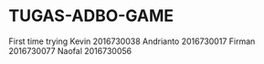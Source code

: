 # TUGAS-ADBO-GAME
First time trying
Kevin  2016730038
Andrianto 2016730017
Firman 2016730077
Naofal 2016730056
